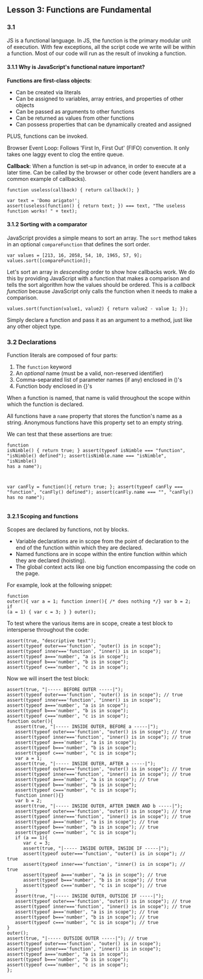 ## Lesson 3: Functions are Fundamental 

### 3.1
JS is a functional language. In JS, the function is the primary modular unit of execution. With few exceptions, all the script code we write will be within a function. Most of our code will run as the result of invoking a function.

#### 3.1.1 Why is JavaScript's functional nature important?

**Functions are first-class objects**: 
* Can be created via literals 
* Can be assigned to variables, array entries, and properties of other objects
* Can be passed as arguments to other functions
* Can be returned as values from other functions
* Can possess properties that can be dynamically created and assigned

PLUS, functions can be invoked. 

Browser Event Loop: Follows 'First In, First Out' (FIFO) convention. It only takes one laggy event to clog the entire queue. 

**Callback**: When a function is set-up in advance, in order to execute at a later time. Can be called by the browser or other code (event handlers are a common example of callbacks). 
<pre><code>function useless(callback) { return callback(); } 

var text = 'Domo arigato!';
assert(useless(function() { return text; }) === text, "The useless function works! " + text);
</code></pre>

#### 3.1.2 Sorting with a comparator

JavaScript provides a simple means to sort an array. The <code>sort</code> method takes in an optional <code>compareFunction</code> that defines the sort order.
<pre><code>var values = [213, 16, 2058, 54, 10, 1965, 57, 9];
values.sort([compareFunction]);
</code></pre>

Let's sort an array in *descending* order to show how callbacks work. We do this by providing JavaScript with a function that makes a comparison and tells the sort algorithm how the values should be ordered. This is a *callback function* because JavaScript only calls the function when it needs to make a comparison.  
<pre><code>values.sort(function(value1, value2) { return value2 - value 1; });
</code></pre>

Simply declare a function and pass it as an argument to a method, just like any other object type. 

### 3.2 Declarations

Function literals are composed of four parts: 

1. The <code>function</code> keyword
2. An *optional* name (must be a valid, non-reserved identifier)
3. Comma-separated list of parameter names (if any) enclosed in ()'s
4. Function body enclosed in {}'s

When a function is named, that name is valid throughout the scope within which the function is declared. 

All functions have a <code>name</code> property that stores the function's name as a string. Anonymous functions have this property set to an empty string.

We can test that these assertions are true:<pre><code>function isNimble() { return true; }
assert(typeof isNimble === "function", "isNimble() defined");
assert(isNimble.name === "isNimble", "isNimble() has a name");

var canFly = function(){ return true; };
assert(typeof canFly === "function", "canFly() defined");
assert(canFly.name === "", "canFly() has no name");
</code></pre>

#### 3.2.1 Scoping and functions

Scopes are declared by functions, not by blocks.
* Variable declarations are in scope from the point of declaration to the end of the function within which they are declared.
* Named functions are in scope within the entire function within which they are declared (hoisting).
* The global context acts like one big function encompassing the code on the page.

For example, look at the following snippet:<pre><code>function outer(){
   var a = 1;
   function inner(){ /* does nothing */}
   var b = 2;
   if (a = 1) {
      var c = 3;
   }
}
outer();</code></pre>

To test where the various items are in scope, create a test block to intersperse throughout the code:
<pre><code>assert(true, "descriptive text");
assert(typeof outer==='function', "outer() is in scope");
assert(typeof inner==='function', "inner() is in scope");
assert(typeof a==='number', "a is in scope");
assert(typeof b==='number', "b is in scope");
assert(typeof c==='number', "c is in scope");
</code></pre>

Now we will insert the test block:
<pre><code>assert(true, "|----- BEFORE OUTER -----|");
assert(typeof outer==='function', "outer() is in scope"); // true
assert(typeof inner==='function', "inner() is in scope");
assert(typeof a==='number', "a is in scope");
assert(typeof b==='number', "b is in scope");
assert(typeof c==='number', "c is in scope");
function outer(){
   assert(true, "|----- INSIDE OUTER, BEFORE a -----|");
   assert(typeof outer==='function', "outer() is in scope"); // true
   assert(typeof inner==='function', "inner() is in scope"); // true
   assert(typeof a==='number', "a is in scope");
   assert(typeof b==='number', "b is in scope");
   assert(typeof c==='number', "c is in scope");
   var a = 1;
   assert(true, "|----- INSIDE OUTER, AFTER a -----|");
   assert(typeof outer==='function', "outer() is in scope"); // true
   assert(typeof inner==='function', "inner() is in scope"); // true
   assert(typeof a==='number', "a is in scope"); // true
   assert(typeof b==='number', "b is in scope");
   assert(typeof c==='number', "c is in scope");
   function inner(){}
   var b = 2;
   assert(true, "|----- INSIDE OUTER, AFTER INNER AND b -----|");
   assert(typeof outer==='function', "outer() is in scope"); // true
   assert(typeof inner==='function', "inner() is in scope"); // true
   assert(typeof a==='number', "a is in scope"); // true
   assert(typeof b==='number', "b is in scope"); // true
   assert(typeof c==='number', "c is in scope");
   if (a == 1){
      var c = 3;
      assert(true, "|----- INSIDE OUTER, INSIDE IF -----|");
      assert(typeof outer==='function', "outer() is in scope"); // true
      assert(typeof inner==='function', "inner() is in scope"); // true
      assert(typeof a==='number', "a is in scope"); // true
      assert(typeof b==='number', "b is in scope"); // true
      assert(typeof c==='number', "c is in scope"); // true
   }
   assert(true, "|----- INSIDE OUTER, OUTSIDE IF -----|");
   assert(typeof outer==='function', "outer() is in scope"); // true
   assert(typeof inner==='function', "inner() is in scope"); // true
   assert(typeof a==='number', "a is in scope"); // true
   assert(typeof b==='number', "b is in scope"); // true
   assert(typeof c==='number', "c is in scope"); // true
}
outer();
assert(true, "|----- OUTSIDE OUTER -----|"); // true
assert(typeof outer==='function', "outer() is in scope");
assert(typeof inner==='function', "inner() is in scope");
assert(typeof a==='number', "a is in scope");
assert(typeof b==='number', "b is in scope");
assert(typeof c==='number', "c is in scope");
};
</code></pre>



